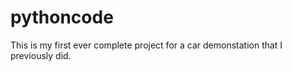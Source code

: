 # pythoncode
This is my first ever complete project for a car demonstation that I previously did. 

